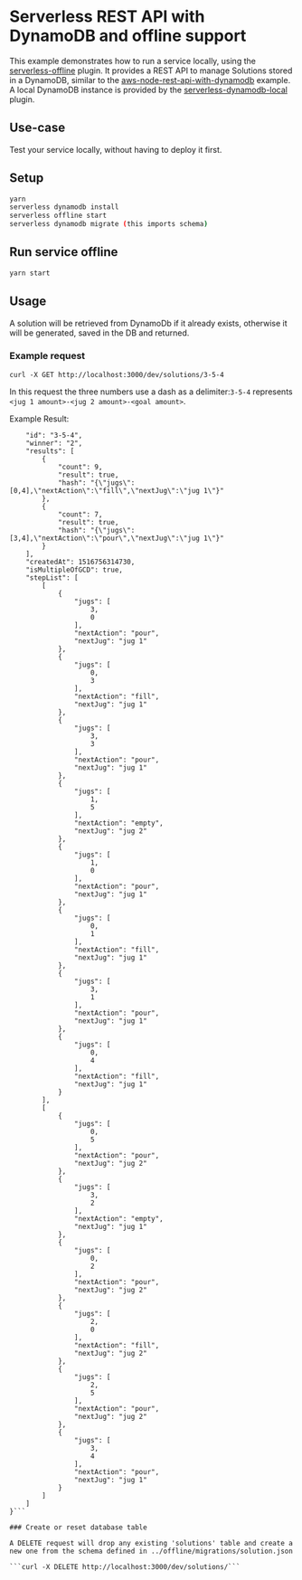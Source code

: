 # Serverless REST API with DynamoDB and offline support

This example demonstrates how to run a service locally, using the
[serverless-offline](https://github.com/dherault/serverless-offline) plugin. It
provides a REST API to manage Solutions stored in a DynamoDB, similar to the
[aws-node-rest-api-with-dynamodb](https://github.com/serverless/examples/tree/master/aws-node-rest-api-with-dynamodb)
example. A local DynamoDB instance is provided by the
[serverless-dynamodb-local](https://github.com/99xt/serverless-dynamodb-local)
plugin.

## Use-case

Test your service locally, without having to deploy it first.

## Setup

```bash
yarn
serverless dynamodb install
serverless offline start
serverless dynamodb migrate (this imports schema)
```

## Run service offline

```bash
yarn start
```

## Usage

A solution will be retrieved from DynamoDb if it already exists, otherwise it will be generated, saved in the DB and returned.

### Example request
```curl -X GET http://localhost:3000/dev/solutions/3-5-4```

In this request the three numbers use a dash as a delimiter:`3-5-4` represents `<jug 1 amount>-<jug 2 amount>-<goal amount>`.


Example Result:

```{
    "id": "3-5-4",
    "winner": "2",
    "results": [
        {
            "count": 9,
            "result": true,
            "hash": "{\"jugs\":[0,4],\"nextAction\":\"fill\",\"nextJug\":\"jug 1\"}"
        },
        {
            "count": 7,
            "result": true,
            "hash": "{\"jugs\":[3,4],\"nextAction\":\"pour\",\"nextJug\":\"jug 1\"}"
        }
    ],
    "createdAt": 1516756314730,
    "isMultipleOfGCD": true,
    "stepList": [
        [
            {
                "jugs": [
                    3,
                    0
                ],
                "nextAction": "pour",
                "nextJug": "jug 1"
            },
            {
                "jugs": [
                    0,
                    3
                ],
                "nextAction": "fill",
                "nextJug": "jug 1"
            },
            {
                "jugs": [
                    3,
                    3
                ],
                "nextAction": "pour",
                "nextJug": "jug 1"
            },
            {
                "jugs": [
                    1,
                    5
                ],
                "nextAction": "empty",
                "nextJug": "jug 2"
            },
            {
                "jugs": [
                    1,
                    0
                ],
                "nextAction": "pour",
                "nextJug": "jug 1"
            },
            {
                "jugs": [
                    0,
                    1
                ],
                "nextAction": "fill",
                "nextJug": "jug 1"
            },
            {
                "jugs": [
                    3,
                    1
                ],
                "nextAction": "pour",
                "nextJug": "jug 1"
            },
            {
                "jugs": [
                    0,
                    4
                ],
                "nextAction": "fill",
                "nextJug": "jug 1"
            }
        ],
        [
            {
                "jugs": [
                    0,
                    5
                ],
                "nextAction": "pour",
                "nextJug": "jug 2"
            },
            {
                "jugs": [
                    3,
                    2
                ],
                "nextAction": "empty",
                "nextJug": "jug 1"
            },
            {
                "jugs": [
                    0,
                    2
                ],
                "nextAction": "pour",
                "nextJug": "jug 2"
            },
            {
                "jugs": [
                    2,
                    0
                ],
                "nextAction": "fill",
                "nextJug": "jug 2"
            },
            {
                "jugs": [
                    2,
                    5
                ],
                "nextAction": "pour",
                "nextJug": "jug 2"
            },
            {
                "jugs": [
                    3,
                    4
                ],
                "nextAction": "pour",
                "nextJug": "jug 1"
            }
        ]
    ]
}```

### Create or reset database table

A DELETE request will drop any existing 'solutions' table and create a new one from the schema defined in ../offline/migrations/solution.json

```curl -X DELETE http://localhost:3000/dev/solutions/```
